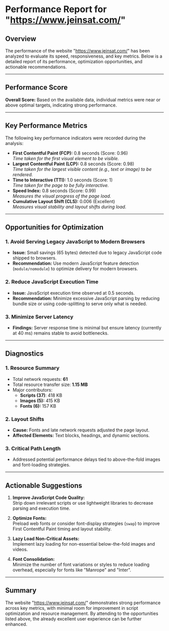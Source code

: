 # Performance Report for "https://www.jeinsat.com/"

## Overview  
The performance of the website "https://www.jeinsat.com/" has been analyzed to evaluate its speed, responsiveness, and key metrics. Below is a detailed report of its performance, optimization opportunities, and actionable recommendations.

---

## Performance Score  
**Overall Score:** Based on the available data, individual metrics were near or above optimal targets, indicating strong performance.

---

## Key Performance Metrics  
The following key performance indicators were recorded during the analysis:

- **First Contentful Paint (FCP):** 0.8 seconds (Score: 0.96)  
  *Time taken for the first visual element to be visible.*  
- **Largest Contentful Paint (LCP):** 0.8 seconds (Score: 0.98)  
  *Time taken for the largest visible content (e.g., text or image) to be rendered.*  
- **Time to Interactive (TTI):** 1.0 seconds (Score: 1)  
  *Time taken for the page to be fully interactive.*  
- **Speed Index:** 0.8 seconds (Score: 0.99)  
  *Measures the visual progress of the page load.*  
- **Cumulative Layout Shift (CLS):** 0.006 (Excellent)  
  *Measures visual stability and layout shifts during load.*

---

## Opportunities for Optimization  
### 1. **Avoid Serving Legacy JavaScript to Modern Browsers**  
   - **Issue:** Small savings (65 bytes) detected due to legacy JavaScript code shipped to browsers.  
   - **Recommendation:** Use modern JavaScript feature detection (`module/nomodule`) to optimize delivery for modern browsers.  

### 2. **Reduce JavaScript Execution Time**  
   - **Issue:** JavaScript execution time observed at 0.5 seconds.  
   - **Recommendation:** Minimize excessive JavaScript parsing by reducing bundle size or using code-splitting to serve only what is needed.  

### 3. **Minimize Server Latency**  
   - **Findings:** Server response time is minimal but ensure latency (currently at 40 ms) remains stable to avoid bottlenecks.  

---

## Diagnostics  
### 1. **Resource Summary**  
   - Total network requests: **61**  
   - Total resource transfer size: **1.15 MB**  
   - Major contributors:  
     - **Scripts (37)**: 418 KB  
     - **Images (5):** 415 KB  
     - **Fonts (6):** 157 KB  

### 2. **Layout Shifts**  
   - **Cause:** Fonts and late network requests adjusted the page layout.  
   - **Affected Elements:** Text blocks, headings, and dynamic sections.  

### 3. **Critical Path Length**  
   - Addressed potential performance delays tied to above-the-fold images and font-loading strategies.

---

## Actionable Suggestions  
1. **Improve JavaScript Code Quality:**  
   Strip down irrelevant scripts or use lightweight libraries to decrease parsing and execution time.  

2. **Optimize Fonts:**  
   Preload web fonts or consider font-display strategies (`swap`) to improve First Contentful Paint timing and layout stability.  

3. **Lazy Load Non-Critical Assets:**  
   Implement lazy loading for non-essential below-the-fold images and videos.  

4. **Font Consolidation:**  
   Minimize the number of font variations or styles to reduce loading overhead, especially for fonts like "Manrope" and "Inter".  

---

## Summary  
The website "https://www.jeinsat.com/" demonstrates strong performance across key metrics, with minimal room for improvement in script optimization and resource management. By attending to the opportunities listed above, the already excellent user experience can be further enhanced.